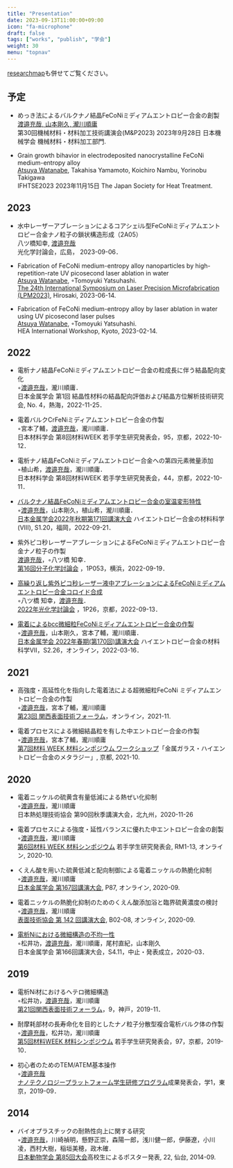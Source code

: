```yaml
---
title: "Presentation"
date: 2023-09-13T11:00:00+09:00
icon: "fa-microphone"
draft: false
tags: ["works", "publish", "学会"]
weight: 30
menu: "topnav"
---
```


<!-- <iframe style="width:100%;height:600px;margin:15px 0;max-width:680px;" title="Vega" src="/page/visit.html" frameborder="0" scrolling="no"></iframe> -->

[researchmap](https://researchmap.jp/atsuyaw)も併せてご覧ください。

## 予定
* めっき法によるバルクナノ結晶FeCoNiミディアムエントロピー合金の創製  
    <u>渡邉充哉, 山本剛久, 瀧川順庸</u>  
    第30回機械材料・材料加工技術講演会(M&P2023) 2023年9月28日 日本機械学会 機械材料・材料加工部門.

* Grain growth bihavior in electrodeposited nanocrystalline FeCoNi medium-entropy alloy  
    <u>Atsuya Watanabe</u>, Takahisa Yamamoto, Koichiro Nambu, Yorinobu Takigawa  
    IFHTSE2023 2023年11月15日 The Japan Society for Heat Treatment.

## 2023

* 水中レーザーアブレーションによるコアシェiル型FeCoNiミディアムエントロピー合金ナノ粒子の鎖状構造形成（2A05）  
八ツ橋知幸, <u>渡邉充哉</u>  
光化学討論会，広島， 2023-09-06．

* Fabrication of FeCoNi medium-entropy alloy nanoparticles by high-repetition-rate UV picosecond laser ablation in water  
    <u>Atsuya Watanabe</u>, ◦Tomoyuki Yatsuhashi.  
    [The 24th International Symposium on Laser Precision Microfabrication (LPM2023)](http://www.jlps.gr.jp/lpm/lpm2023/), Hirosaki, 2023-06-14.

* Fabrication of FeCoNi medium-entropy alloy by laser ablation in water using UV picosecond laser pulses  
    <u>Atsuya Watanabe</u>, ◦Tomoyuki Yatsuhashi.  
    HEA International Workshop, Kyoto, 2023-02-14.

## 2022

* 電析ナノ結晶FeCoNiミディアムエントロピー合金の粒成長に伴う結晶配向変化  
    ◦<u>渡邉充哉</u>，瀧川順庸．  
    日本金属学会 第1回 結晶性材料の結晶配向評価および結晶方位解析技術研究会, No. 4，熱海，2022-11-25．

* 電着バルクCrFeNiミディアムエントロピー合金の作製  
    ◦宮本了輔，<u>渡邉充哉</u>，瀧川順庸．  
    日本材料学会 第8回材料WEEK 若手学生研究発表会，95，京都，2022-10-12．

* 電析ナノ結晶FeCoNiミディアムエントロピー合金への第四元素微量添加  
    ◦植山希，<u>渡邉充哉</u>，瀧川順庸．  
    日本材料学会 第8回材料WEEK 若手学生研究発表会，44，京都，2022-10-11．

* [バルクナノ結晶FeCoNiミディアムエントロピー合金の室温変形特性](https://confit.atlas.jp/guide/event/jim2022autumn/subject/2M08-20-13/advanced)  
    ◦<u>渡邉充哉</u>，山本剛久，植山希，瀧川順庸．  
    [日本金属学会2022年秋期第171回講演大会](https://confit.atlas.jp/guide/event/jim2022autumn/top) ハイエントロピー合金の材料科学(VIII), S1.20，福岡，2022-09-21．

* 紫外ピコ秒レーザーアブレーションによるFeCoNiミディアムエントロピー合金ナノ粒子の作製  
    <u>渡邉充哉</u>，◦八ツ橋 知幸．  
    [第16回分子化学討論会](http://www.molsci.jp/2022/index.html) ，1P053，横浜，2022-09-19．

* [高繰り返し紫外ピコ秒レーザー液中アブレーションによるFeCoNiミディアムエントロピー合金コロイド合成](https://confit.atlas.jp/guide/event/photochemistry2022/subject/1P26/advanced)  
     ◦八ツ橋 知幸，<u>渡邉充哉</u>．  
    [2022年光化学討論会](https://photochemistry.jp/2022/) ，1P26，京都，2022-09-13．

* [電着によるbcc微細粒FeCoNiミディアムエントロピー合金の作製](https://confit.atlas.jp/guide/event/jim2022spring/subject/2J08-16-09/advanced)  
    ◦<u>渡邉充哉</u>，山本剛久，宮本了輔，瀧川順庸．  
    [日本金属学会 2022年春期(第170回)講演大会](https://jim.or.jp/MEETINGS/2022_spr/news/meeting-guide.html) ハイエントロピー合金の材料科学VII，S2.26，オンライン，2022-03-16．

## 2021

* 高強度・高延性化を指向した電着法による超微細粒FeCoNi ミディアムエントロピー合金の作製  
    ◦<u>渡邉充哉</u>，宮本了輔，瀧川順庸  
    [第23回 関西表面技術フォーラム](https://kansai.sfj.or.jp/gyoji/forum/23th/index.html)，オンライン，2021-11.

* 電着プロセスによる微細結晶粒を有した中エントロピー合金の作製  
    ◦<u>渡邉充哉</u>，宮本了輔，瀧川順庸  
    [第7回材料 WEEK 材料シンポジウム ワークショップ](https://www.jsms.jp/kaikoku/7weekpro.htm)「金属ガラス・ハイエントロピー合金のメタラジー」, 京都, 2021-10.

## 2020

* 電着ニッケルの硫黄含有量低減による熱ぜい化抑制  
    ◦<u>渡邉充哉</u>，瀧川順庸  
    日本熱処理技術協会 第90回秋季講演大会，北九州，2020-11-26

* 電着プロセスによる強度・延性バランスに優れた中エントロピー合金の創製  
    ◦<u>渡邉充哉</u>，瀧川順庸  
    [第6回材料 WEEK 材料シンポジウム](https://www.jsms.jp/kaikoku/6weekpro3.htm) 若手学生研究発表会, RM1-13, オンライン, 2020-10.

* くえん酸を用いた硫黄低減と配向制御による電着ニッケルの熱脆化抑制  
    ◦<u>渡邉充哉</u>，瀧川順庸  
    [日本金属学会 第167回講演大会](https://jim.or.jp/MEETINGS/2020_atmn/index.php), P87, オンライン, 2020-09.

* 電着ニッケルの熱脆化抑制のためのくえん酸添加浴と臨界硫黄濃度の検討  
    ◦<u>渡邉充哉</u>，瀧川順庸  
    [表面技術協会 第 142 回講演大会](https://www.sfj.or.jp/meeting/142/index.html), B02-08, オンライン, 2020-09.

* [電析Niにおける微細構造の不均一性](https://confit.atlas.jp/guide/event/jim2020spring/subject/S4.11/advanced)  
    ◦松井功，<u>渡邉充哉</u>，瀧川順庸，尾村直紀，山本剛久  
    日本金属学会 第166回講演大会，S4.11，中止・発表成立，2020-03．

## 2019

* 電析Ni材におけるヘテロ微細構造  
    ◦松井功，<u>渡邉充哉</u>，瀧川順庸  
    [第21回関西表面技術フォーラム](http://kansai.sfj.or.jp/gyoji/forum/21th/sankabosyu.htm)，9，神戸，2019-11．

* 耐摩耗部材の長寿命化を目的としたナノ粒子分散型複合電析バルク体の作製  
    ◦<u>渡邉充哉</u>，松井功，瀧川順庸  
    [第5回材料WEEK 材料シンポジウム](https://www.jsms.jp/kaikoku/5weekpro.htm) 若手学生研究発表会，97，京都，2019-10．

* 初心者のためのTEM/ATEM基本操作  
    ◦<u>渡邉充哉</u>  
    [ナノテクノロジープラットフォーム学生研修プログラム](https://www.nanonet.go.jp/pages/gakusei/2019/)成果発表会，学1，東京，2019-09．

## 2014

* バイオプラスチックの耐熱性向上に関する研究  
  ◦<u>渡邉充哉</u>，川崎禎明，懸野正崇，森陽一郎，浅川健一郎，伊藤遼，小川凌，西村大樹，稲垣美穂，政木確．  
  [日本動物学会 第85回大会](http://www.zoology.or.jp/news2/index.asp?patten_cd=12&page_no=708)高校生によるポスター発表, 22, 仙台, 2014-09.
  

